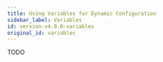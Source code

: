 ```yaml
---
title: Using Variables for Dynamic Configuration
sidebar_label: Variables
id: version-v4.0.0-variables
original_id: variables
---
```


TODO
